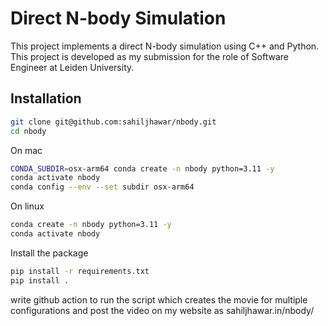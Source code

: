 # Direct N-body Simulation

This project implements a direct N-body simulation using C++ and Python. This project is developed as my submission for the role of Software Engineer at Leiden University.


## Installation
```bash
git clone git@github.com:sahiljhawar/nbody.git
cd nbody
```

On mac
```bash
CONDA_SUBDIR=osx-arm64 conda create -n nbody python=3.11 -y
conda activate nbody
conda config --env --set subdir osx-arm64
```
On linux
```bash
conda create -n nbody python=3.11 -y
conda activate nbody
```

Install the package
```bash
pip install -r requirements.txt
pip install .
```


write github action to run the script which creates the movie for multiple configurations and post the video on my website as sahiljhawar.in/nbody/